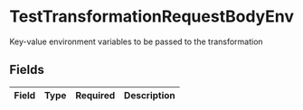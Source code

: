 # TestTransformationRequestBodyEnv

Key-value environment variables to be passed to the transformation


## Fields

| Field       | Type        | Required    | Description |
| ----------- | ----------- | ----------- | ----------- |